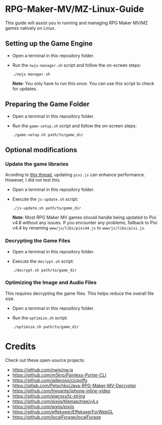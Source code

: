 # RPG-Maker-MV/MZ-Linux-Guide
This guide will assist you in running and managing RPG Maker MV/MZ games natively on Linux.

## Setting up the Game Engine
- Open a terminal in this repository folder.

- Run the `nwjs-manager.sh` script and follow the on-screen steps:
    ```
    ./nwjs-manager.sh
    ```
    **Note**: You only have to run this once. You can use this script to check for updates.

## Preparing the Game Folder
- Open a terminal in this repository folder.

- Run the `game-setup.sh` script and follow the on-screen steps:
    ```
    ./game-setup.sh path/to/game_dir
    ```

## Optional modifications

### Update the game libraries
Acording to [this thread](https://forums.rpgmakerweb.com/index.php?threads/123317), updating `pixi.js` can enhance performance. However, I did not test this.

- Open a terminal in this repository folder.

- Execute the `js-update.sh` script:
    ```
    ./js-update.sh path/to/game_dir
    ```
    **Note**: Most RPG Maker MV games should handle being updated to Pixi v4.8 without any issues. If you encounter any problems, fallback to Pixi v4.4 by renaming `www/js/libs/pixi44.js` to `www/js/libs/pixi.js`.

### Decrypting the Game Files
- Open a terminal in this repository folder.

- Execute the `decrypt.sh` script:
    ```
    ./decrypt.sh path/to/game_dir
    ```

### Optimizing the Image and Audio Files
This requires decrypting the game files. This helps reduce the overall file size.
- Open a terminal in this repository folder.

- Run the `optimize.sh` script:
    ```
    ./optimize.sh path/to/game_dir
    ```

# Credits
Check out these open-source projects:
- https://github.com/nwjs/nw.js
- https://github.com/m5kro/Painless-Porter-CLI
- https://github.com/adlerosn/cicpoffs
- https://gitlab.com/Petschko/Java-RPG-Maker-MV-Decrypter
- https://github.com/fregante/iphone-inline-video
- https://github.com/pieroxy/lz-string
- https://github.com/pixijs/tilemap/tree/v4.x
- https://github.com/pixijs/pixijs
- https://github.com/effekseer/EffekseerForWebGL
- https://github.com/localForage/localForage
